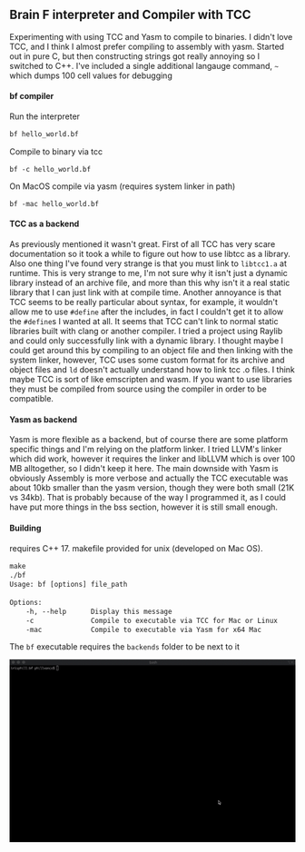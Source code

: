 ## Brain F interpreter and Compiler with TCC
Experimenting with using TCC and Yasm to compile to binaries. I didn't love TCC, and I think I almost prefer compiling to assembly with yasm. Started out in pure C, but then constructing strings got really annoying so I switched to C++. I've included a single additional langauge command, `~` which dumps 100 cell values for debugging

#### bf compiler
Run the interpreter
```sh
bf hello_world.bf
```
Compile to binary via tcc
```
bf -c hello_world.bf
```

On MacOS compile via yasm (requires system linker in path)
```
bf -mac hello_world.bf
```

#### TCC as a backend
As previously mentioned it wasn't great. First of all TCC has very scare documentation so it took a while to figure out how to use libtcc as a library. Also one thing I've found very strange is that you must link to `libtcc1.a` at runtime. This is very strange to me, I'm not sure why it isn't just a dynamic library instead of an archive file, and more than this why isn't it a real static library that I can just link with at compile time. Another annoyance is that TCC seems to be really particular about syntax, for example, it wouldn't allow me to use `#define` after the includes, in fact I couldn't get it to allow the `#define`s I wanted at all. It seems that TCC can't link to normal static libraries built with clang or another compiler. I tried a project using Raylib and could only successfully link with a dynamic library. I thought maybe I could get around this by compiling to an object file and then linking with the system linker, however, TCC uses some custom format for its archive and object files and `ld` doesn't actually understand how to link tcc .o files. I think maybe TCC is sort of like emscripten and wasm. If you want to use libraries they must be compiled from source using the compiler in order to be compatible. 

#### Yasm as backend
Yasm is more flexible as a backend, but of course there are some platform specific things and I'm relying on the platform linker. I tried LLVM's linker which did work, however it requires the linker and libLLVM which is over 100 MB alltogether, so I didn't keep it here. The main downside with Yasm is obviously Assembly is more verbose and actually the TCC executable was about 10kb smaller than the yasm version, though they were both small (21K vs 34kb). That is probably because of the way I programmed it, as I could have put more things in the bss section, however it is still small enough.

#### Building
requires C++ 17. makefile provided for unix (developed on Mac OS).
```shell
make 
./bf
Usage: bf [options] file_path

Options: 
    -h, --help      Display this message
    -c              Compile to executable via TCC for Mac or Linux
    -mac            Compile to executable via Yasm for x64 Mac
```
The `bf` executable requires the `backends` folder to be next to it

![](bf_demo.gif)

